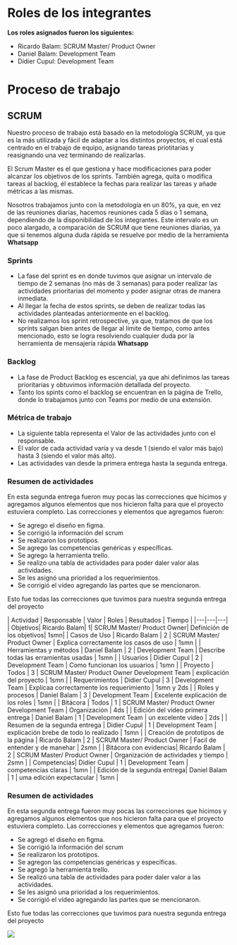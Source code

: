 # Roles de los integrantes

**Los roles asignados fueron los siguientes:** 
- Ricardo Balam: SCRUM Master/ Product Owner
- Daniel Balam: Development Team
- Didier Cupul: Development Team

# Proceso de trabajo

## SCRUM

Nuestro proceso de trabajo está basado en la metodología SCRUM, ya que es la más utilizada y fácil de adaptar a los distintos proyectos, el cual está centrado en el trabajo de equipo, asignando tareas priotitarias y reasignando una vez terminando de realizarlas.

El Scrum Master es el que gestiona y hace modificaciones para poder alcanzar los objetivos de los sprints. También agrega, quita o modifica tareas al backlog, él establece la fechas para realizar las tareas y añade métricas a las mismas.

Nosotros trabajamos junto con la metodología en un 80%, ya que, en vez de las reuniones diarias, hacemos reuniones cada 5 días o 1 semana, dependiendo de la disponibilidad de los integrantes. Este intervalo es un poco alargado, a comparación de SCRUM que tiene reuniones diarias, ya que si tenemos alguna duda rápida se resuelve por medio de la herramienta **Whatsapp**

### Sprints

* La fase del sprint es en donde tuvimos que asignar un intervalo de tiempo de 2 semanas (no más de 3 semanas) para poder realizar las actividades prioritarias del momento y poder asignar otras de manera inmediata.
* Al llegar la fecha de estos sprints, se deben de realizar todas las actividades planteadas anteriormente en el backlog.
* No realizamos los sprint retrospective, ya que, tratamos de que los sprints salgan bien antes de llegar al límite de tiempo, como antes mencionado, esto se logra resolviendo cualquier duda por la herramienta de mensajería rápida **Whatsapp**

### Backlog

* La fase de Product Backlog es escencial, ya que ahí definimos las tareas prioritarias y obtuvimos información detallada del proyecto.
* Tanto los spints como el backlog se encuentran en la página de Trello, donde lo trabajamos junto con Teams por medio de una extensión.

### Métrica de trabajo

* La siguiente tabla representa el Valor de las actividades junto con el responsable.
* El valor de cada actividad varía y va desde 1 (siendo el valor más bajo) hasta 3 (siendo el valor más alto).
* Las actividades van desde la primera entrega hasta la segunda entrega.

 ### Resumen de actividades

En esta segunda entrega fueron muy pocas las correcciones que hicimos  y agregamos algunos elementos que nos hicieron falta para  que el proyecto estuviera completo. Las correcciones y elementos que agregamos fueron:

* Se agrego el diseño en figma.
* Se corrigió la información del scrum 
* Se realizaron los prototipos.
* Se agrego las competencias genéricas y específicas.
* Se agrego la herramienta trello.
* Se realizo una tabla de actividades para poder daler valor alas actividades.
* Se les asignó una prioridad a los requerimientos.
* Se corrigió el vídeo agregando las partes que se  mencionaron.

Esto fue todas las correcciones que tuvimos para nuestra segunda entrega del proyecto

| Actividad | Responsable | Valor | Roles | Resultados | Tiempo |
|---|---|---|
| Objetivos| Ricardo Balam| 1| SCRUM Master/ Product Owner| Definición de los objetivos| 1smn| 
| Casos de Uso | Ricardo Balam | 2 | SCRUM Master/ Product Owner | Explica correctamente los casos de uso | 1smn |
| Herramientas y métodos | Daniel Balam | 2 | Development Team | Describe todas las erramientas usadas | 1smn |
| Usuarios | Didier Cupul | 2 | Development Team | Como funcionan los usuarios | 1smn |
| Proyecto | Todos | 3 | SCRUM Master/ Product Owner Development Team | explicación del proyecto | 1smn |
| Requerimientos | Didier Cupul | 3 | Development Team | Explicaa correctamente los requerimiento | 1smn y 2ds |
| Roles y procesos | Daniel Balam | 3 | Development Team | Excelente explicación de los roles | 1smn |
| Bitácora | Todos | 1 | SCRUM Master/ Product Owner Development Team | Organización | 4ds |
| Edición del video primera entrega | Daniel Balam | 1 | Development Team | un excelente video | 2ds |
| Resumen de la segunda entrega | Didier Cupul | 1 | Development Team | explicación brebe de todo lo realizado | 1smn |
| Creación de prototipos de la página | Ricardo Balam | 2 | SCRUM Master/ Product Owner | Facil de entender y de manehar | 2smn |
| Bitácora con evidencias| Ricardo Balam | 2 | SCRUM Master/ Product Owner | Organización de actividades y tiempo | 2smn |
| Competencias| Didier Cupul | 1 | Development Team | competencias claras | 1smn |
| Edición de la segunda entrega| Daniel Balam | 1 | uma edición expectacular | 1smn |

 ### Resumen de actividades

En esta segunda entrega fueron muy pocas las correcciones que hicimos  y agregamos algunos elementos que nos hicieron falta para  que el proyecto estuviera completo. Las correcciones y elementos que agregamos fueron:
* Se agregó el diseño en figma.
* Se corrigió la información del scrum 
* Se realizaron los prototipos.
* Se agregon las competencias genéricas y específicas.
* Se agregó la herramienta trello.
* Se realizó una tabla de actividades para poder daler valor a las actividades.
* Se les asignó una prioridad a los requerimientos.
* Se corrigió el vídeo agregando las partes que se  mencionaron.

Esto fue todas las correcciones que tuvimos para nuestra segunda entrega del proyecto


![](https://hondurasdigitalchallenge.com/wp-content/uploads/2020/05/section-1-image.png) 
